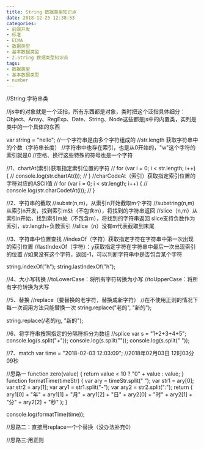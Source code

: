 ```yaml
---
title: String 数据类型知识点
date: 2018-12-25 12:38:53
categories:
- 前端开发
- 标准
- ECMA
- 数据类型
- 基本数据类型
- 2.String 数据类型知识点
tags:
- 数据类型
- 基本数据类型
- number
---
```


//String:字符串类

//js中的对象就是一个泛指，所有东西都是对象，类时把这个泛指具体细分：Object、Array、RegExp、Date、String、Node这些都是js中的内置类，实列是类中的一个具体的东西

var string = "hello";
//一个字符串是由多个字符组成的
//str.length 获取字符串中的个数（字符串长度）
//字符串中也存在索引，也是从0开始的，"w"这个字符的索引就是0
//空格、换行这些特殊的符号也是一个字符

//1、chartAt(索引)获取指定索引位置的字符
// for (var i = 0; i < str.length; i++) {
//   console.log(str.chartAt(i));
// }
//charCodeAt（索引）获取指定索引位置的字符对应的ASCII值
// for (var i = 0; i < str.length; i++) {
//   console.log(str.charCodetAt(i));
// }

//2、字符串的截取
//substr(n,m)，从索引n开始截取m个字符
//substring(n,m)从索引n开发，找到索引m处（不包含m），将找到的字符串返回
//slice（n,m）从索引n开始，找到索引m处（不包含m），将找到的字符串返回 slice支持负数作为索引，str.length+负数索引
//slice（n）没有m代表截取到末尾

//3、字符串中位置查找
//indexOf（字符）获取指定字符在字符串中第一次出现的索引位置
//lastIndexOf（字符）：y获取指定字符在字符串中最后一次出现索引的位置
//如果没有这个字符，返回-1，可以判断字符串中是否包含某个字符

string.indexOf("h");
string.lastIndexOf("h");

//4、大小写转换
//toLowerCase：将所有字符转换为小写
//toUpperCase：将所有字符转换为大写

//5、替换
//replace（要替换的老字符，替换成新字符）
//在不使用正则的情况下每一次调用方法只能替换一次
string.replace("老的", "新的");

string.replace(/老的/g, "新的");

//6、将字符串按照指定的分隔符拆分为数组
//splice
var s = "1+2+3+4+5";
console.log(s.split("+"));
console.log(s.split(""));
console.log(s.split(" "));

//7、match
var time = "2018-02-03 12:03:09";
//2018年02月03日 12时03分09秒

//思路一
function zero(value) {
  return value < 10 ? "0" + value : value;
}
function formatTime(timeStr) {
  var ary = timeStr.split(" ");
  var str1 = ary[0];
  var str2 = ary[1];
  var ary1 = str1.split("-");
  var ary2 = str2.split(":");
  return (
    ary1[0] +
    "年" +
    ary1[1] +
    "月" +
    ary1[2] +
    "日" +
    ary2[0] +
    "时" +
    ary2[1] +
    "分" +
    ary2[2] +
    "秒"
  );
}

console.log(formatTime(time));

//思路二：直接用replace一个个替换（没办法补充0）

//思路三:用正则
